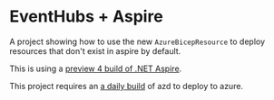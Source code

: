 # EventHubs + Aspire

A project showing how to use the new `AzureBicepResource` to deploy resources that don't exist in aspire by default. 

This is using a [preview 4 build of .NET Aspire](https://github.com/dotnet/aspire/blob/main/docs/using-latest-daily.md).

This project requires an [a daily build](https://github.com/Azure/azure-dev/blob/main/cli/installer/README.md#download-from-daily-builds) of azd to deploy to azure.
